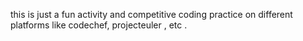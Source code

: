 this is just a fun activity and competitive coding practice on different platforms like codechef, projecteuler , etc .
